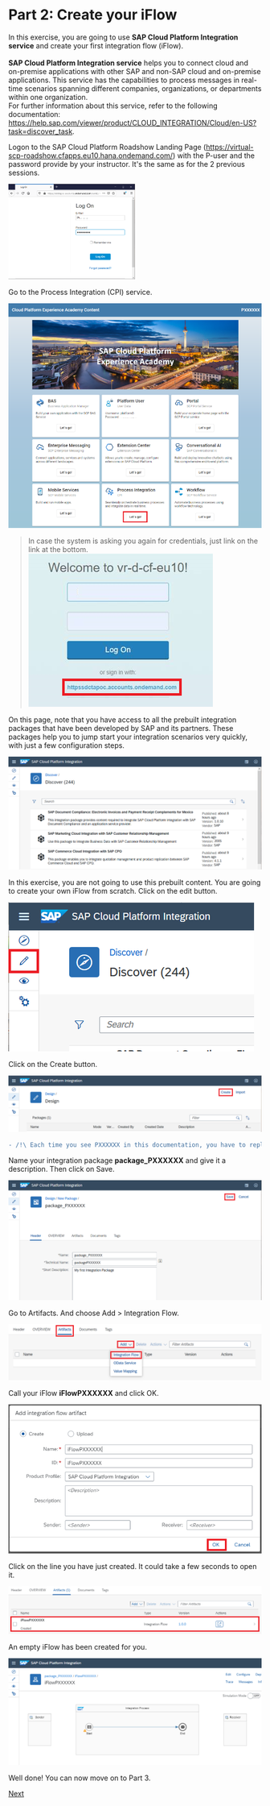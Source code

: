 Part 2: Create your iFlow
=========================

In this exercise, you are going to use **SAP Cloud Platform Integration service**
and create your first integration flow (iFlow). <br/><br/>
**SAP Cloud Platform Integration service** helps you to connect cloud and on-premise 
applications with other SAP and non-SAP cloud and on-premise applications. This 
service has the capabilities to process messages in real-time scenarios spanning 
different companies, organizations, or departments within one organization.<br/>
For further information about this service, refer to the following documentation: 
https://help.sap.com/viewer/product/CLOUD_INTEGRATION/Cloud/en-US?task=discover_task.

Logon to the SAP Cloud Platform Roadshow Landing Page
(<https://virtual-scp-roadshow.cfapps.eu10.hana.ondemand.com/>) with the
P-user and the password provide by your instructor. It's the same as for
the 2 previous sessions.

<img src=".//Part2Images/image1.png" width="50%" height="50%">

Go to the Process Integration (CPI) service.

![](.//Part2Images/image2.png)

> In case the system is asking you again for credentials, just link on the link at the bottom.<br/>
![](.//Part2Images/image12.png)

On this page, note that you have access to all the prebuilt integration
packages that have been developed by SAP and its partners. These
packages help you to jump start your integration scenarios very quickly,
with just a few configuration steps.

![](.//Part2Images/image3.png)

In this exercise, you are not going to use this prebuilt content. You
are going to create your own iFlow from scratch. Click on the edit
button.

![](.//Part2Images/image4.png)

Click on the Create button.

![](.//Part2Images/image5.png)

```diff
- /!\ Each time you see PXXXXXX in this documentation, you have to replace it with your own P-user.
```

Name your integration package **package\_PXXXXXX** and give it a
description. Then click on Save.

![](.//Part2Images/image6.png)

Go to Artifacts. And choose Add \> Integration Flow.

![](.//Part2Images/image7.png)

Call your iFlow **iFlowPXXXXXX** and click OK.

![](.//Part2Images/image8.png)

Click on the line you have just created. It could take a few seconds to open it.

![](.//Part2Images/image9.png)

An empty iFlow has been created for you.

![](.//Part2Images/image10.png)

Well done! You can now move on to Part 3.

[Next](Part%203%20-%20SCP%20Integration%20-%20Connect%20your%20iFlow.md)
